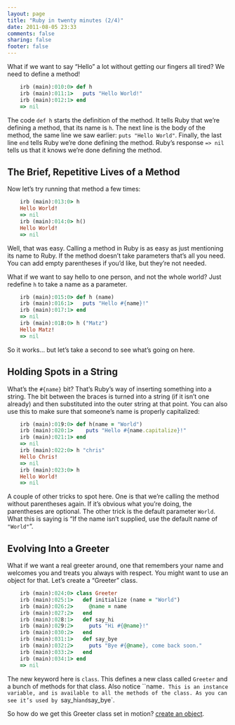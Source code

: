 ```yaml
---
layout: page
title: "Ruby in twenty minutes (2/4)"
date: 2011-08-05 23:33
comments: false
sharing: false
footer: false
---
```

What if we want to say “Hello” a lot without getting our fingers all tired? We need to define a method!

``` ruby
    irb (main):010:0> def h
    irb (main):011:1>   puts "Hello World!"
    irb (main):012:1> end
    => nil
```

The code `def h` starts the definition of the method. It tells Ruby that
we’re defining a method, that its name is `h`. The next line is the body of
the method, the same line we saw earlier: `puts "Hello World"`. Finally, the last line `end` tells Ruby we’re done defining the method. Ruby’s response `=> nil` tells us that it knows we’re done defining the method.

## The Brief, Repetitive Lives of a Method

Now let’s try running that method a few times:

``` ruby
    irb (main):013:0> h
    Hello World!
    => nil
    irb (main):014:0> h()
    Hello World!
    => nil
```

Well, that was easy. Calling a method in Ruby is as easy as just mentioning its name to Ruby. If the method doesn’t take parameters
that’s all you need. You can add empty parentheses if you’d like, but they’re not needed.

What if we want to say hello to one person, and not the whole world? Just redefine `h` to take a name as a parameter.

``` ruby
    irb (main):015:0> def h (name)
    irb (main):016:1>   puts "Hello #{name}!"
    irb (main):017:1> end
    => nil
    irb (main):018:0> h ("Matz")
    Hello Matz!
    => nil
```

So it works… but let’s take a second to see what’s going on here.

## Holding Spots in a String

What’s the `#{name}` bit? That’s Ruby’s way of inserting something into a string. The bit between the braces is turned into a string (if it isn’t one already) and then substituted into the outer string at that point. You can also use this to make sure that someone’s name is properly capitalized:

``` ruby
    irb (main):019:0> def h(name = "World")
    irb (main):020:1>    puts "Hello #{name.capitalize}!"
    irb (main):021:1> end
    => nil
    irb (main):022:0> h "chris"
    Hello Chris!
    => nil
    irb (main):023:0> h
    Hello World!
    => nil
```

A couple of other tricks to spot here. One is that we’re calling the method without parentheses again. If it’s obvious what you’re doing, the parentheses are optional. The other trick is the default parameter `World`. What this is saying is “If the name isn’t supplied, use the default name of `"World"`”.

## Evolving Into a Greeter

What if we want a real greeter around, one that remembers your name and welcomes you and treats you always with respect. You might want to use
an object for that. Let’s create a “Greeter” class.

``` ruby
    irb (main):024:0> class Greeter
    irb (main):025:1>   def initialize (name = "World")
    irb (main):026:2>     @name = name
    irb (main):027:2>   end
    irb (main):028:1>   def say_hi
    irb (main):029:2>     puts "Hi #{@name}!"
    irb (main):030:2>   end
    irb (main):031:1>   def say_bye
    irb (main):032:2>     puts "Bye #{@name}, come back soon."
    irb (main):033:2>   end
    irb (main):034:1> end
    => nil
```

The  new keyword here is `class`. This defines a new class called `Greeter` and a bunch of methods for that class. Also notice ``name`. This is an instance variable, and is available to all the methods of the class. As you can see it’s used by `say_hi` and `say_bye`.

So how do we get this Greeter class set in motion? [create an object][].

  [create an object]: ../3
